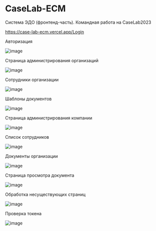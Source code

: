# CaseLab-ECM
Система ЭДО (фронтенд-часть). Командная работа на CaseLab2023

https://case-lab-ecm.vercel.app/Login

Авторизация

![image](https://github.com/webDevArtur/CaseLab-ECM/assets/141954990/d3d50efc-29f5-487d-99bd-9cbf09e31fe0)

Страница администрирования организаций

![image](https://github.com/webDevArtur/CaseLab-ECM/assets/141954990/91deaf9a-b2dc-4bb5-ac3f-c9face899c4b)

Сотрудники организации

![image](https://github.com/webDevArtur/CaseLab-ECM/assets/141954990/a94bf232-c97a-4b3b-981d-7e60bbb0fc9f)

Шаблоны документов

![image](https://github.com/webDevArtur/CaseLab-ECM/assets/141954990/7d2587c9-2eee-4da4-9795-3a44dff02e01)

Страница администрирования компании

![image](https://github.com/webDevArtur/CaseLab-ECM/assets/141954990/2f1ffbbb-851c-4d11-86e1-c3c8c79a8be6)

Список сотрудников

![image](https://github.com/webDevArtur/CaseLab-ECM/assets/141954990/55087f6c-faf9-494d-8b20-7647b59fd00d)

Документы организации

![image](https://github.com/webDevArtur/CaseLab-ECM/assets/141954990/438ee22e-c1b1-4230-9596-331383d9f47f)

Страница просмотра документа

![image](https://github.com/webDevArtur/CaseLab-ECM/assets/141954990/3ef964bd-907e-4460-9631-ee1cdd7e14a4)

Обработка несуществующих страниц

![image](https://github.com/webDevArtur/CaseLab-ECM/assets/141954990/1b92c018-b04c-45c7-b2c6-6db254e22f2a)

Проверка токена

![image](https://github.com/webDevArtur/CaseLab-ECM/assets/141954990/70680a58-b941-428c-be9b-016949c8143d)
